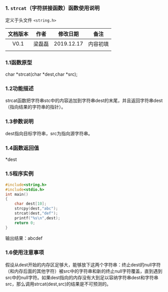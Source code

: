 ### 1. `strcat`（字符拼接函数）函数使用说明

定义于头文件 `<string.h>`



| 文档版本 |  作者  |  修改日期  |   备注   |
| :------: | :----: | :--------: | :------: |
|   V0.1   | 梁磊磊 | 2019.12.17 | 内容初填 |
|          |        |            |          |







### 1.1函数原型

char *strcat(char *dest,char *src);



### 1.2功能描述

strcat函数把字符串stc中的内容追加到字符串dest的末尾，并且返回字符串dest（指向结果的字符串的指针）。



### 1.3参数说明

dest指向目标字符串，src为指向源字符串。



### 1.4函数返回值

*dest



### 1.5程序实例



```c
#include<string.h>　
#include<stdio.h>
int main()　
{　
	char dest[10];
	strcpy(dest,"abc");
	strcat(dest,"def");
	printf("%s\n",dest);
    return 0;
}
```



输出结果：abcdef







### 1.6使用注意事项

假设从dest开始的内存区足够大，能够放下这两个字符串：终止dest的null字符（和内存后面的其他字符）被src中的字符串和新的终止null字符覆盖，直到遇到src中的null字符。如果dest指向的内存没有大到足以容纳字符串dest和字符串src，那么调用strcat(dest,src)的结果是不可预测的。



